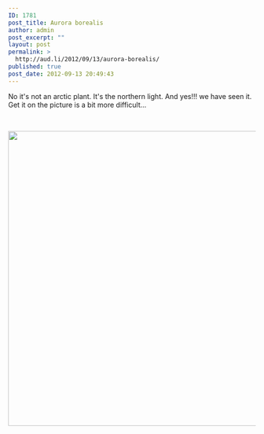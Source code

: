 ```yaml
---
ID: 1781
post_title: Aurora borealis
author: admin
post_excerpt: ""
layout: post
permalink: >
  http://aud.li/2012/09/13/aurora-borealis/
published: true
post_date: 2012-09-13 20:49:43
---
```

No it's not an arctic plant. It's the northern light. And yes!!! we have seen it. Get it on the picture is a bit more difficult...

&nbsp;

<a href="http://aud.li/2012/09/13/aurora-borealis/aurora/" rel="attachment wp-att-1782"><img class="alignnone  wp-image-1782" title="Aurora" src="http://aud.li/wp-content/uploads/2012/09/Aurora.jpg" alt="" width="600" /></a>

&nbsp;